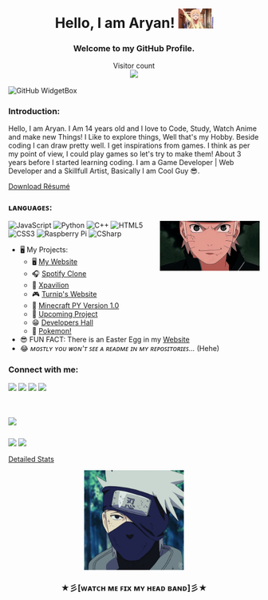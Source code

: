 
<h1 align="center">Hello, I am Aryan! <img src="./2.gif" width="70"></h1>
<h3 align="center">Welcome to my GitHub Profile.</h3>
<p align="center"> 
  Visitor count<br>
  <img src="https://profile-counter.glitch.me/ravanger101/count.svg"/>
</p>

![GitHub WidgetBox](https://github-widgetbox.vercel.app/api/profile?username=Ravanger101&data=followers,repositories,stars,commits&theme=darkmode)

### Introduction:
Hello, I am Aryan. I Am 14 years old and I love to Code, Study, Watch Anime and make new Things! I Like to explore things, Well that's my Hobby. Beside coding I can draw pretty well.
I get inspirations from games. I think as per my point of view, I could play games so let's try to make them! About 3 years before I started learning coding. I am a Game Developer | Web Developer and a Skillfull Artist, Basically I am Cool Guy 😎.

<p><a href="https://aryanresume.netlify.app/">Download Résumé</a></p>

### ʟᴀɴɢᴜᴀɢᴇꜱ:
<div align="center">
<img src="./3.gif" align="right"  width="200">
</div>

![JavaScript](https://img.shields.io/badge/-JavaScript-black?style=flat-square&logo=javascript)
![Python](https://img.shields.io/badge/-Python-black?style=flat-square&logo=Python)
![C++](https://img.shields.io/badge/-C++-00599C?style=flat-square&logo=c)
![HTML5](https://img.shields.io/badge/-HTML5-E34F26?style=flat-square&logo=html5&logoColor=white)
![CSS3](https://img.shields.io/badge/-CSS3-1572B6?style=flat-square&logo=css3)
![Raspberry Pi](https://img.shields.io/badge/-Raspberry%20Pi-C51A4A?style=flat-square&logo=Raspberry-Pi)
![CSharp](https://img.shields.io/badge/-CSharp-1572B6?style=flat-square&logo=csharp)

* 🖥 My Projects:
    * 🖥️ <a href ="https://ravanger101.github.io/DragonRealmsWebsite/">My Website</a>
    * 🎧 <a href ="https://spotifyrealms.netlify.app/">Spotify Clone</a>
    * 🧾 <a href ="https://xpavilion.github.io/">Xpavilion</a>
    * 🎮 <a href ="https://turnipguy30.me/">Turnip's Website</a>
    * 👾 <a href ="https://github.com/ProjectDragonRealms/DragonRealms-Version1.0">Minecraft PY Version 1.0</a>
    * 📁 <a href ="https://github.com/ProjectDragonRealms">Upcoming Project</a>
    * 😁 <a href ="https://developers-hall.netlify.app/ravanger101/">Developers Hall</a>
    * 🎃 <a href ="https://pokemon-pythonred.github.io/">Pokemon!</a>
* 😎 FUN FACT: There is an Easter Egg in my <a href ="https://ravanger101.github.io/DragonRealmsWebsite/">Website</a>
* 😂 *ᴍᴏꜱᴛʟʏ ʏᴏᴜ ᴡᴏɴ'ᴛ ꜱᴇᴇ ᴀ ʀᴇᴀᴅᴍᴇ ɪɴ ᴍʏ ʀᴇᴘᴏꜱɪᴛᴏʀɪᴇꜱ...* (Hehe)




### Connect with me:
[![](https://img.shields.io/badge/-Aryan™-blue?style=for-the-badge&logo=Linkedin&logoColor=white&linkhttps://www.linkedin.com/in/aryangore/)](https://www.linkedin.com/in/aryangore/)
[![](https://img.shields.io/badge/-Github-171515?style=for-the-badge&logo=github&logoColor=white)](https://github.com/Ravanger101) 
[![](https://img.shields.io/badge/-Website-7e22ff?style=for-the-badge)](https://ravanger101.github.io/DragonRealmsWebsite/)
[![](https://img.shields.io/badge/-Email-c14438?style=for-the-badge&logo=gmail&logoColor=white&link=mailto:aryangore)](mailto:panther2008aryan101@gmail.com)


# ![](https://readme-typing-svg.demolab.com?font=Fira+Code&pause=1000&color=34F762&width=200&lines=Statistics:)
![](http://github-profile-summary-cards.vercel.app/api/cards/most-commit-language?username=Ravanger101&theme=github_dark)
![](https://github-readme-stats.vercel.app/api?username=Ravanger101&show_icons=true&theme=github_dark)

<p><a href="https://gitstats.me/Ravanger101">Detailed Stats</a>
  <br>
  <div align="center">
<img src="./1.gif" align="center"  width="200">
  </div>
  <h3 align="center">★彡[ᴡᴀᴛᴄʜ ᴍᴇ ꜰɪx ᴍʏ ʜᴇᴀᴅ ʙᴀɴᴅ]彡★</h3>



